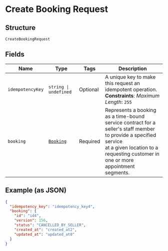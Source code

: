 
# Create Booking Request

## Structure

`CreateBookingRequest`

## Fields

| Name | Type | Tags | Description |
|  --- | --- | --- | --- |
| `idempotencyKey` | `string \| undefined` | Optional | A unique key to make this request an idempotent operation.<br/>**Constraints**: *Maximum Length*: `255` |
| `booking` | [`Booking`](../models/booking.md) | Required | Represents a booking as a time-bound service contract for a seller's staff member to provide a specified service<br/>at a given location to a requesting customer in one or more appointment segments. |

## Example (as JSON)

```json
{
  "idempotency_key": "idempotency_key4",
  "booking": {
    "id": "id4",
    "version": 156,
    "status": "CANCELLED_BY_SELLER",
    "created_at": "created_at2",
    "updated_at": "updated_at0"
  }
}
```

